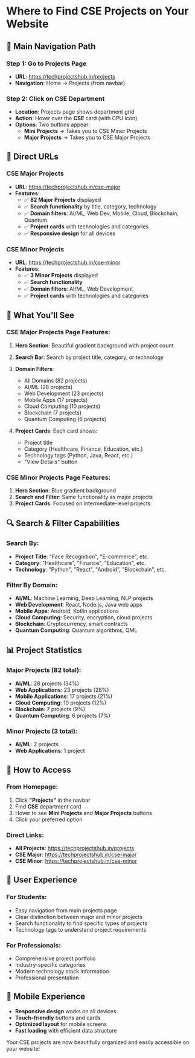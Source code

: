 # Where to Find CSE Projects on Your Website

## 🎯 **Main Navigation Path**

### **Step 1: Go to Projects Page**
- **URL**: https://techprojectshub.in/projects
- **Navigation**: Home → Projects (from navbar)

### **Step 2: Click on CSE Department**
- **Location**: Projects page shows department grid
- **Action**: Hover over the **CSE** card (with CPU icon)
- **Options**: Two buttons appear:
  - **Mini Projects** → Takes you to CSE Minor Projects
  - **Major Projects** → Takes you to CSE Major Projects

## 📍 **Direct URLs**

### **CSE Major Projects**
- **URL**: https://techprojectshub.in/cse-major
- **Features**:
  - ✅ **82 Major Projects** displayed
  - ✅ **Search functionality** by title, category, technology
  - ✅ **Domain filters**: AI/ML, Web Dev, Mobile, Cloud, Blockchain, Quantum
  - ✅ **Project cards** with technologies and categories
  - ✅ **Responsive design** for all devices

### **CSE Minor Projects**
- **URL**: https://techprojectshub.in/cse-minor
- **Features**:
  - ✅ **3 Minor Projects** displayed
  - ✅ **Search functionality** 
  - ✅ **Domain filters**: AI/ML, Web Development
  - ✅ **Project cards** with technologies and categories

## 🎨 **What You'll See**

### **CSE Major Projects Page Features:**
1. **Hero Section**: Beautiful gradient background with project count
2. **Search Bar**: Search by project title, category, or technology
3. **Domain Filters**: 
   - All Domains (82 projects)
   - AI/ML (28 projects)
   - Web Development (23 projects)
   - Mobile Apps (17 projects)
   - Cloud Computing (10 projects)
   - Blockchain (7 projects)
   - Quantum Computing (6 projects)

4. **Project Cards**: Each card shows:
   - Project title
   - Category (Healthcare, Finance, Education, etc.)
   - Technology tags (Python, Java, React, etc.)
   - "View Details" button

### **CSE Minor Projects Page Features:**
1. **Hero Section**: Blue gradient background
2. **Search and Filter**: Same functionality as major projects
3. **Project Cards**: Focused on intermediate-level projects

## 🔍 **Search & Filter Capabilities**

### **Search By:**
- **Project Title**: "Face Recognition", "E-commerce", etc.
- **Category**: "Healthcare", "Finance", "Education", etc.
- **Technology**: "Python", "React", "Android", "Blockchain", etc.

### **Filter By Domain:**
- **AI/ML**: Machine Learning, Deep Learning, NLP projects
- **Web Development**: React, Node.js, Java web apps
- **Mobile Apps**: Android, Kotlin applications
- **Cloud Computing**: Security, encryption, cloud projects
- **Blockchain**: Cryptocurrency, smart contracts
- **Quantum Computing**: Quantum algorithms, QML

## 📊 **Project Statistics**

### **Major Projects (82 total):**
- **AI/ML**: 28 projects (34%)
- **Web Applications**: 23 projects (28%)
- **Mobile Applications**: 17 projects (21%)
- **Cloud Computing**: 10 projects (12%)
- **Blockchain**: 7 projects (9%)
- **Quantum Computing**: 6 projects (7%)

### **Minor Projects (3 total):**
- **AI/ML**: 2 projects
- **Web Applications**: 1 project

## 🚀 **How to Access**

### **From Homepage:**
1. Click **"Projects"** in the navbar
2. Find **CSE** department card
3. Hover to see **Mini Projects** and **Major Projects** buttons
4. Click your preferred option

### **Direct Links:**
- **All Projects**: https://techprojectshub.in/projects
- **CSE Major**: https://techprojectshub.in/cse-major
- **CSE Minor**: https://techprojectshub.in/cse-minor

## 🎯 **User Experience**

### **For Students:**
- Easy navigation from main projects page
- Clear distinction between major and minor projects
- Search functionality to find specific types of projects
- Technology tags to understand project requirements

### **For Professionals:**
- Comprehensive project portfolio
- Industry-specific categories
- Modern technology stack information
- Professional presentation

## 📱 **Mobile Experience**
- **Responsive design** works on all devices
- **Touch-friendly** buttons and cards
- **Optimized layout** for mobile screens
- **Fast loading** with efficient data structure

Your CSE projects are now beautifully organized and easily accessible on your website!
